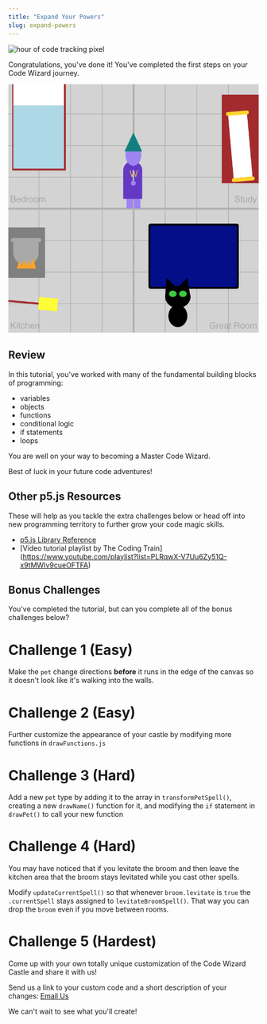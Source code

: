 ```yaml
---
title: "Expand Your Powers"
slug: expand-powers
---
```


![hour of code tracking pixel](https://code.org/api/hour/finish_makeschool_wizard.png "Hour of Code Tracking Pixel")

Congratulations, you've done it! You've completed the first steps on your Code Wizard journey.

![completed castle](assets/completed_castle.png "completed castle")

## Review

In this tutorial, you've worked with many of the fundamental building blocks of programming:

- variables
- objects
- functions
- conditional logic
- if statements
- loops

You are well on your way to becoming a Master Code Wizard.

Best of luck in your future code adventures!

## Other p5.js Resources

These will help as you tackle the extra challenges below or head off into new programming territory to further grow your code magic skills.

- [p5.js Library Reference](https://p5js.org/reference/)
- [Video tutorial playlist by The Coding Train] (https://www.youtube.com/playlist?list=PLRqwX-V7Uu6Zy51Q-x9tMWIv9cueOFTFA)

## Bonus Challenges

You've completed the tutorial, but can you complete all of the bonus challenges below?

# Challenge 1 (Easy)

Make the `pet` change directions **before** it runs in the edge of the canvas so it doesn't look like it's walking into the walls.

# Challenge 2 (Easy)

Further customize the appearance of your castle by modifying more functions in `drawFunctions.js`

# Challenge 3 (Hard)

Add a new `pet` type by adding it to the array in `transformPetSpell()`, creating a new `drawName()` function for it, and modifying the `if` statement in `drawPet()` to call your new function

# Challenge 4 (Hard)

You may have noticed that if you levitate the broom and then leave the kitchen area that the broom stays levitated while you cast other spells.

Modify `updateCurrentSpell()` so that whenever `broom.levitate` is `true` the `.currentSpell` stays assigned to `levitateBroomSpell()`. That way you can drop the `broom` even if you move between rooms.

# Challenge 5 (Hardest)

Come up with your own totally unique customization of the Code Wizard Castle and share it with us!

Send us a link to your custom code and a short description of your changes: [Email Us](make.sc/hoc_custom)

We can't wait to see what you'll create!
